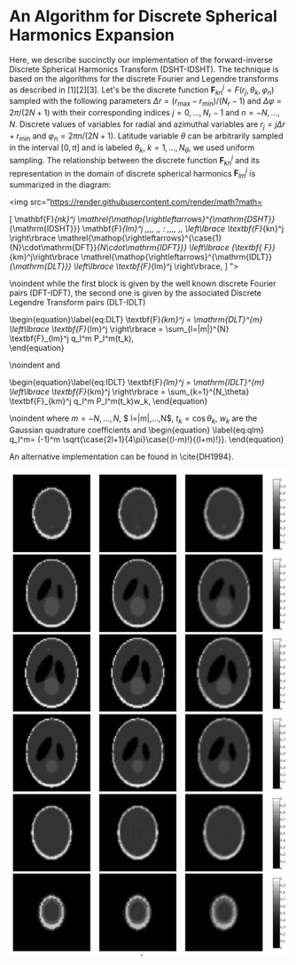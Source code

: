 # An Algorithm for Discrete Spherical Harmonics Expansion
 

Here, we describe succinctly our implementation of the forward-inverse Discrete Spherical Harmonics Transform (DSHT-IDSHT). The technique is based on the algorithms for the discrete Fourier and Legendre transforms as described in [1][2][3]. Let's be the discrete function $\textbf{F}_{kn}^j=F(r_j,\theta_k,\varphi_n)$ sampled with the following parameters $\Delta r=(r_{\max}-r_{\min})/(N_r-1)$ and $\Delta \varphi = 2\pi/(2N+1)$ with their corresponding indices $j= 0,...,N_r-1$ and $n=-N,...,N$. Discrete values of variables for radial and azimuthal variables are $r_j=j\Delta r + r_{\min}$ and $\varphi_n= 2\pi n/(2N+1)$. Latitude variable $\theta$ can be arbitrarily sampled in the interval $[0,\pi]$ and is labeled $\theta_k$, $k=1,...,N_\theta$, we used uniform sampling.
The relationship between the discrete function $\textbf{F}_{kn}^j$ and its representation in the domain of discrete spherical harmonics $\mathbf{F}_{lm}^j$ is summarized in the diagram:

<img src="https://render.githubusercontent.com/render/math?math= 


\[
 \mathbf{F}_{nk}^j \mathrel{\mathop{\rightleftarrows}^{\mathrm{DSHT}}_{\mathrm{IDSHT}}}  \mathbf{F}_{lm}^j \,\,\,\, \,\,  :
\,\,\,\, \,\,  \left\lbrace \textbf{F}_{kn}^j \right\rbrace  \mathrel{\mathop{\rightleftarrows}^{\case{1}{N}\cdot\mathrm{DFT}}_{N\cdot\mathrm{IDFT}}} \left\lbrace  {\textbf{ F}}_{km}^j\right\rbrace   \mathrel{\mathop{\rightleftarrows}^{\mathrm{IDLT}}_{\mathrm{DLT}}} \left\lbrace \textbf{F}_{lm}^j \right\rbrace, \]  ">

\noindent
while the first block is given by the well known discrete Fourier pairs (DFT-IDFT), the second one is given by the associated Discrete Legendre Transform pairs (DLT-IDLT)


\begin{equation}\label{eq:DLT}
\textbf{F}_{km}^j = \mathrm{DLT}^{m} \left\lbrace  \textbf{F}_{lm}^j  \right\rbrace    =     \sum_{l=|m|}^{N}  \textbf{F}_{lm}^j q_l^m P_l^m(t_k),   
\end{equation}

\noindent
and

\begin{equation}\label{eq:IDLT}
 \textbf{F}_{lm}^j = \mathrm{IDLT}^{m} \left\lbrace \textbf{F}_{km}^j \right\rbrace  =    \sum_{k=1}^{N_\theta} \textbf{F}_{km}^j q_l^m P_l^m(t_k)w_k,
\end{equation}

\noindent
where $m=-N,...,N$, $ l=|m|,...,N$, $t_k=\cos \theta_k$, $w_k$ are the Gaussian quadrature coefficients and 
\begin{equation}
\label{eq:qlm}
q_l^m= (-1)^m \sqrt{\case{2l+1}{4\pi}\case{(l-m)!}{(l+m)!}}.
\end{equation}

 
An alternative implementation can be found in \cite{DH1994}.





<p align="center">
  <img src="SL_SHT.png" width="700" title="hover text">

</p>
